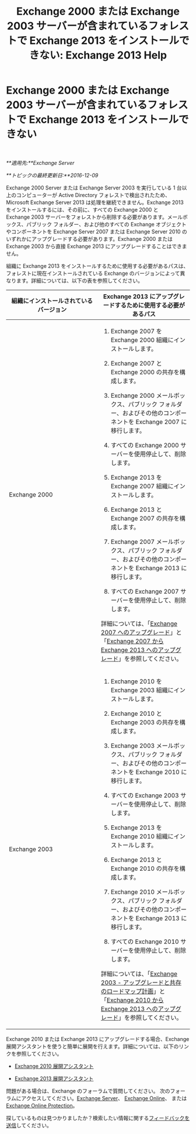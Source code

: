 ﻿---
title: 'Exchange 2000 または Exchange 2003 サーバーが含まれているフォレストで Exchange 2013 をインストールできない: Exchange 2013 Help'
TOCTitle: Exchange 2000 または Exchange 2003 サーバーが含まれているフォレストで Exchange 2013 をインストールできない
ms:assetid: a115b182-cbd2-4d31-aa0e-375240939301
ms:mtpsurl: https://technet.microsoft.com/ja-jp/library/ms.exch.setupreadiness.exchange2000or2003presentinorg(v=EXCHG.150)
ms:contentKeyID: 49129647
ms.date: 04/24/2018
mtps_version: v=EXCHG.150
ms.translationtype: HT
---

# Exchange 2000 または Exchange 2003 サーバーが含まれているフォレストで Exchange 2013 をインストールできない

 

_**適用先:**Exchange Server_

_**トピックの最終更新日:**2016-12-09_

Exchange 2000 Server または Exchange Server 2003 を実行している 1 台以上のコンピューターが Active Directory フォレストで検出されたため、Microsoft Exchange Server 2013 は処理を継続できません。Exchange 2013 をインストールするには、その前に、すべての Exchange 2000 と Exchange 2003 サーバーをフォレストから削除する必要があります。メールボックス、パブリック フォルダー、および他のすべての Exchange オブジェクトやコンポーネントを Exchange Server 2007 または Exchange Server 2010 のいずれかにアップグレードする必要があります。Exchange 2000 または Exchange 2003 から直接 Exchange 2013 にアップグレードすることはできません。

組織に Exchange 2013 をインストールするために使用する必要があるパスは、フォレストに現在インストールされている Exchange のバージョンによって異なります。詳細については、以下の表を参照してください。


<table>
<colgroup>
<col style="width: 50%" />
<col style="width: 50%" />
</colgroup>
<thead>
<tr class="header">
<th>組織にインストールされているバージョン</th>
<th>Exchange 2013 にアップグレードするために使用する必要があるパス</th>
</tr>
</thead>
<tbody>
<tr class="odd">
<td><p>Exchange 2000</p></td>
<td><ol>
<li><p>Exchange 2007 を Exchange 2000 組織にインストールします。</p></li>
<li><p>Exchange 2007 と Exchange 2000 の共存を構成します。</p></li>
<li><p>Exchange 2000 メールボックス、パブリック フォルダー、およびその他のコンポーネントを Exchange 2007 に移行します。</p></li>
<li><p>すべての Exchange 2000 サーバーを使用停止して、削除します。</p></li>
<li><p>Exchange 2013 を Exchange 2007 組織にインストールします。</p></li>
<li><p>Exchange 2013 と Exchange 2007 の共存を構成します。</p></li>
<li><p>Exchange 2007 メールボックス、パブリック フォルダー、およびその他のコンポーネントを Exchange 2013 に移行します。</p></li>
<li><p>すべての Exchange 2007 サーバーを使用停止して、削除します。</p></li>
</ol>
<p>詳細については、「<a href="https://go.microsoft.com/fwlink/p/?linkid=103281">Exchange 2007 へのアップグレード</a>」と「<a href="upgrade-from-exchange-2007-to-exchange-2013-exchange-2013-help.md">Exchange 2007 から Exchange 2013 へのアップグレード</a>」を参照してください。</p></td>
</tr>
<tr class="even">
<td><p>Exchange 2003</p></td>
<td><ol>
<li><p>Exchange 2010 を Exchange 2003 組織にインストールします。</p></li>
<li><p>Exchange 2010 と Exchange 2003 の共存を構成します。</p></li>
<li><p>Exchange 2003 メールボックス、パブリック フォルダー、およびその他のコンポーネントを Exchange 2010 に移行します。</p></li>
<li><p>すべての Exchange 2003 サーバーを使用停止して、削除します。</p></li>
<li><p>Exchange 2013 を Exchange 2010 組織にインストールします。</p></li>
<li><p>Exchange 2013 と Exchange 2010 の共存を構成します。</p></li>
<li><p>Exchange 2010 メールボックス、パブリック フォルダー、およびその他のコンポーネントを Exchange 2013 に移行します。</p></li>
<li><p>すべての Exchange 2010 サーバーを使用停止して、削除します。</p></li>
</ol>
<p>詳細については、「<a href="https://go.microsoft.com/fwlink/p/?linkid=268414">Exchange 2003 - アップグレードと共存のロードマップ計画</a>」と「<a href="upgrade-from-exchange-2010-to-exchange-2013-exchange-2013-help.md">Exchange 2010 から Exchange 2013 へのアップグレード</a>」を参照してください。</p></td>
</tr>
</tbody>
</table>


Exchange 2010 または Exchange 2013 にアップグレードする場合、Exchange 展開アシスタントを使うと簡単に展開を行えます。詳細については、以下のリンクを参照してください。

  - [Exchange 2010 展開アシスタント](https://go.microsoft.com/fwlink/p/?linkid=171086)

  - [Exchange 2013 展開アシスタント](https://go.microsoft.com/fwlink/p/?linkid=277105)

問題がある場合は、Exchange のフォーラムで質問してください。 次のフォーラムにアクセスしてください。[Exchange Server](https://go.microsoft.com/fwlink/p/?linkid=60612)、 [Exchange Online](https://go.microsoft.com/fwlink/p/?linkid=267542)、 または [Exchange Online Protection](https://go.microsoft.com/fwlink/p/?linkid=285351)。

探しているものは見つかりましたか？検索したい情報に関する[フィードバックを送信](mailto:exsetuphelpfeedback@microsoft.com?subject=exchange%202013%20setup%20help%20feedback)してください。

